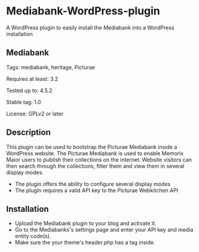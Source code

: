 # Mediabank-WordPress-plugin
A WordPress plugin to easily install the Mediabank into a WordPress installation


## Mediabank 
Tags: mediabank, heritage, Picturae

Requires at least: 3.2

Tested up to: 4.5.2

Stable tag: 1.0

License: GPLv2 or later


## Description
This plugin can be used to bootstrap the Picturae Mediabank inside a WordPress website. The Picturae Mediabank is used to enable Memorix Maior users to publish their collections on the internet. Website visitors can then search through the collections, filter them and view them in several display modes.

* The plugin offers the ability to configure several display modes
* The plugin requires a valid API key to the Picturae Webkitchen API

## Installation
* Upload the Mediabank plugin to your blog and activate it.
* Go to the Mediabanks's settings page and enter your API key and media entity code(s).
* Make sure the your theme's header.php has a <base href="/"> tag inside.




